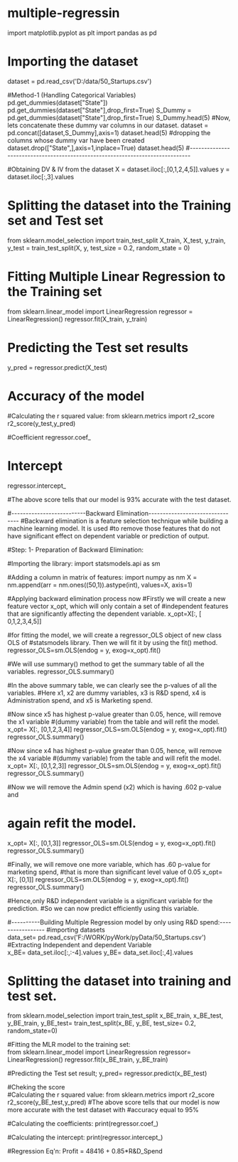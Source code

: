 # multiple-regressin

import matplotlib.pyplot as plt
import pandas as pd

# Importing the dataset
dataset = pd.read_csv('D:/data/50_Startups.csv')

#Method-1 (Handling Categorical Variables)
pd.get_dummies(dataset["State"])
pd.get_dummies(dataset["State"],drop_first=True)
S_Dummy = pd.get_dummies(dataset["State"],drop_first=True)
S_Dummy.head(5)
#Now, lets concatenate these dummy var columns in our dataset.
dataset = pd.concat([dataset,S_Dummy],axis=1)
dataset.head(5)
#dropping the columns whose dummy var have been created
dataset.drop(["State",],axis=1,inplace=True)
dataset.head(5)
#------------------------------------------------------------------------------

#Obtaining DV & IV from the dataset
X = dataset.iloc[:,[0,1,2,4,5]].values
y = dataset.iloc[:,3].values

# Splitting the dataset into the Training set and Test set
from sklearn.model_selection import train_test_split
X_train, X_test, y_train, y_test = train_test_split(X, y, test_size = 0.2, random_state = 0)


# Fitting Multiple Linear Regression to the Training set
from sklearn.linear_model import LinearRegression
regressor = LinearRegression()
regressor.fit(X_train, y_train)

# Predicting the Test set results
y_pred = regressor.predict(X_test)

# Accuracy of the model

#Calculating the r squared value:
from sklearn.metrics import r2_score
r2_score(y_test,y_pred)

#Coefficient
regressor.coef_

# Intercept
regressor.intercept_

#The above score tells that our model is 93% accurate with the test dataset.

#--------------------------Backward Elimination--------------------------------
#Backward elimination is a feature selection technique while building a machine learning model. It is used
#to remove those features that do not have significant effect on dependent variable or prediction of output.

#Step: 1- Preparation of Backward Elimination:

#Importing the library:
import statsmodels.api as sm

#Adding a column in matrix of features:
import numpy as nm
X = nm.append(arr = nm.ones((50,1)).astype(int), values=X, axis=1)

#Applying backward elimination process now
#Firstly we will create a new feature vector x_opt, which will only contain a set of 
#independent features that are significantly affecting the dependent variable.
x_opt=X[:, [ 0,1,2,3,4,5]]

#for fitting the model, we will create a regressor_OLS object of new class OLS of 
#statsmodels library. Then we will fit it by using the fit() method.
regressor_OLS=sm.OLS(endog = y, exog=x_opt).fit()

#We will use summary() method to get the summary table of all the variables.
regressor_OLS.summary()

#In the above summary table, we can clearly see the p-values of all the variables. 
#Here x1, x2 are dummy variables, x3 is R&D spend, x4 is Administration spend, and x5 is Marketing spend.

#Now since x5 has highest p-value greater than 0.05, hence, will remove the x1 variable
#(dummy variable) from the table and will refit the model.
x_opt= X[:, [0,1,2,3,4]]
regressor_OLS=sm.OLS(endog = y, exog=x_opt).fit()
regressor_OLS.summary()

#Now since x4 has highest p-value greater than 0.05, hence, will remove the x4 variable
#(dummy variable) from the table and will refit the model.
x_opt= X[:, [0,1,2,3]]
regressor_OLS=sm.OLS(endog = y, exog=x_opt).fit()
regressor_OLS.summary()

#Now we will remove the Admin spend (x2) which is having .602 p-value and
# again refit the model.
x_opt= X[:, [0,1,3]]
regressor_OLS=sm.OLS(endog = y, exog=x_opt).fit()
regressor_OLS.summary()

#Finally, we will remove one more variable, which has .60 p-value for marketing spend,
#that is more than significant level value of 0.05
x_opt= X[:, [0,1]]
regressor_OLS=sm.OLS(endog = y, exog=x_opt).fit()
regressor_OLS.summary()

#Hence,only  R&D independent variable is a significant variable for the prediction. 
#So we can now predict efficiently using this variable.

#----------Building Multiple Regression model by only using R&D spend:-----------------
#importing datasets  
data_set= pd.read_csv('F:/WORK/pyWork/pyData/50_Startups.csv') 
#Extracting Independent and dependent Variable  
x_BE= data_set.iloc[:,:-4].values
y_BE= data_set.iloc[:,4].values 
# Splitting the dataset into training and test set.  
from sklearn.model_selection import train_test_split
x_BE_train, x_BE_test, y_BE_train, y_BE_test= train_test_split(x_BE, y_BE, test_size= 0.2, random_state=0)

#Fitting the MLR model to the training set:  
from sklearn.linear_model import LinearRegression
regressor= LinearRegression()
regressor.fit(x_BE_train, y_BE_train)

#Predicting the Test set result;
y_pred= regressor.predict(x_BE_test)

#Cheking the score  
#Calculating the r squared value:
from sklearn.metrics import r2_score
r2_score(y_BE_test,y_pred)
#The above score tells that our model is now more accurate with the test dataset with
#accuracy equal to 95%

#Calculating the coefficients:
print(regressor.coef_)

#Calculating the intercept:
print(regressor.intercept_)

#Regression Eq'n: Profit = 48416 + 0.85*R&D_Spend
